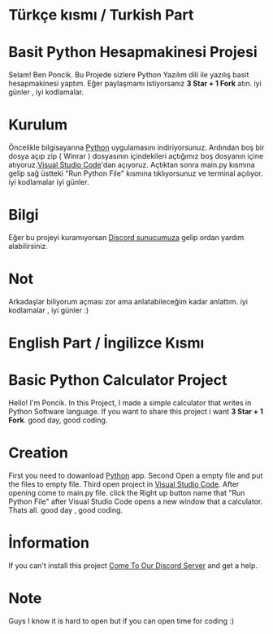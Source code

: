 # Türkçe kısmı / Turkish Part

# Basit Python Hesapmakinesi Projesi

Selam! Ben Poncik. Bu Projede sizlere Python Yazılım dili ile yazılış basit hesapmakinesi yaptım. Eğer paylaşmamı istiyorsanız **3 Star + 1 Fork** atın. iyi günler , iyi kodlamalar.

# Kurulum

Öncelikle bilgisayarına [Python](https://www.python.org/downloads/) uygulamasını indiriyorsunuz. Ardından boş bir dosya açıp zip ( Winrar ) dosyasının içindekileri açtığımız boş dosyanın içine atıyoruz.[Visual Studio Code](https://code.visualstudio.com/)'dan açıyoruz. Açtıktan sonra main.py kısmına gelip sağ üstteki "Run Python File" kısmına tıklıyorsunuz ve terminal açılıyor. iyi kodlamalar iyi günler.

# Bilgi

Eğer bu projeyi kuramıyorsan [Discord sunucumuza]() gelip ordan yardım alabilirsiniz.

# Not

Arkadaşlar biliyorum açması zor ama anlatabileceğim kadar anlattım. iyi kodlamalar , iyi günler :)


# English Part / İngilizce Kısmı


# Basic Python Calculator Project

Hello! I'm Poncik. In this Project, I made a simple calculator that writes in Python Software language. If you want to share this project i want **3 Star + 1 Fork**. good day, good coding.

# Creation

First you need to dowanload [Python](https://www.python.org/downloads/) app. Second Open a empty file and put the files to empty file. Third open project in [Visual Studio Code](https://code.visualstudio.com/). After opening come to main.py file. click the Right up button name that "Run Python File" after Visual Studio Code opens a new window that a calculator. Thats all. good day , good coding.

# İnformation

If you can't install this project [Come To Our Discord Server]() and get a help.

# Note

Guys I know it is hard to open but if you can open time for coding :)
